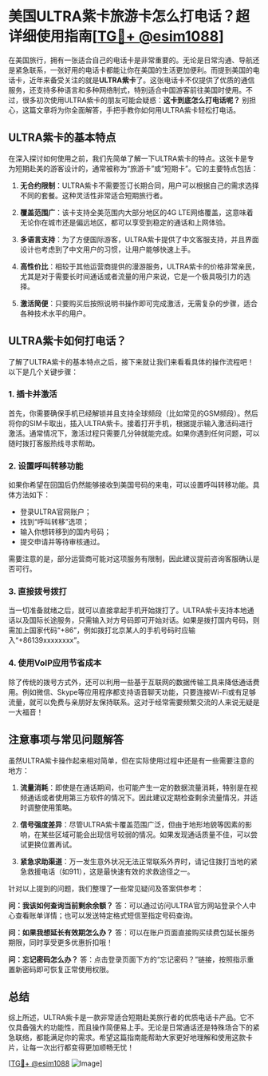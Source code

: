 # 美国ULTRA紫卡旅游卡怎么打电话？超详细使用指南[[TG💪+ @esim1088](https://t.me/s/esim1088)]

在美国旅行，拥有一张适合自己的电话卡是非常重要的。无论是日常沟通、导航还是紧急联系，一张好用的电话卡都能让你在美国的生活更加便利。而提到美国的电话卡，近年来备受关注的就是**ULTRA紫卡**了。这张电话卡不仅提供了优质的通信服务，还支持多种语言和多种网络制式，特别适合中国游客前往美国时使用。不过，很多初次使用ULTRA紫卡的朋友可能会疑惑：**这卡到底怎么打电话呢？** 别担心，这篇文章将为你全面解答，手把手教你如何用ULTRA紫卡轻松打电话。

## ULTRA紫卡的基本特点

在深入探讨如何使用之前，我们先简单了解一下ULTRA紫卡的特点。这张卡是专为短期赴美的游客设计的，通常被称为“旅游卡”或“短期卡”。它的主要特点包括：

1. **无合约限制**：ULTRA紫卡不需要签订长期合同，用户可以根据自己的需求选择不同的套餐。这种灵活性非常适合短期旅行者。
   
2. **覆盖范围广**：该卡支持全美范围内大部分地区的4G LTE网络覆盖，这意味着无论你在城市还是偏远地区，都可以享受到稳定的通话和上网体验。

3. **多语言支持**：为了方便国际游客，ULTRA紫卡提供了中文客服支持，并且界面设计也考虑到了中文用户的习惯，让用户能够快速上手。

4. **高性价比**：相较于其他运营商提供的漫游服务，ULTRA紫卡的价格非常亲民，尤其是对于需要长时间通话或者流量的用户来说，它是一个极具吸引力的选择。

5. **激活简便**：只要购买后按照说明书操作即可完成激活，无需复杂的步骤，适合各种技术水平的用户。

## ULTRA紫卡如何打电话？

了解了ULTRA紫卡的基本特点之后，接下来就让我们来看看具体的操作流程吧！以下是几个关键步骤：

### 1. 插卡并激活

首先，你需要确保手机已经解锁并且支持全球频段（比如常见的GSM频段）。然后将你的SIM卡取出，插入ULTRA紫卡。接着打开手机，根据提示输入激活码进行激活。通常情况下，激活过程只需要几分钟就能完成。如果你遇到任何问题，可以随时拨打客服热线寻求帮助。

### 2. 设置呼叫转移功能

如果你希望在回国后仍然能够接收到美国号码的来电，可以设置呼叫转移功能。具体方法如下：
- 登录ULTRA官网账户；
- 找到“呼叫转移”选项；
- 输入你想转移到的国内号码；
- 提交申请并等待审核通过。

需要注意的是，部分运营商可能对这项服务有限制，因此建议提前咨询客服确认是否可行。

### 3. 直接拨号拨打

当一切准备就绪之后，就可以直接拿起手机开始拨打了。ULTRA紫卡支持本地通话以及国际长途服务，只需输入对方号码即可开始对话。如果是拨打国内号码，则需加上国家代码“+86”，例如拨打北京某人的手机号码时应输入“+86139xxxxxxxx”。

### 4. 使用VoIP应用节省成本

除了传统的拨号方式外，还可以利用一些基于互联网的数据传输工具来降低通话费用。例如微信、Skype等应用程序都支持语音聊天功能，只要连接Wi-Fi或有足够流量，就可以免费与亲朋好友保持联系。这对于经常需要频繁交流的人来说无疑是一大福音！

## 注意事项与常见问题解答

虽然ULTRA紫卡操作起来相对简单，但在实际使用过程中还是有一些需要注意的地方：

1. **流量消耗**：即使是在通话期间，也可能产生一定的数据流量消耗，特别是在视频通话或者使用第三方软件的情况下。因此建议定期检查剩余流量情况，并适时调整使用策略。

2. **信号强度差异**：尽管ULTRA紫卡覆盖范围广泛，但由于地形地貌等因素的影响，在某些区域可能会出现信号较弱的情况。如果发现通话质量不佳，可以尝试更换位置再试。

3. **紧急求助渠道**：万一发生意外状况无法正常联系外界时，请记住拨打当地的紧急救援电话（如911），这是最快速有效的求救途径之一。

针对以上提到的问题，我们整理了一些常见疑问及答案供参考：

**问：我该如何查询当前剩余余额？**
答：可以通过访问ULTRA官方网站登录个人中心查看账单详情；也可以发送特定格式短信至指定号码查询。

**问：如果我想延长有效期怎么办？**
答：可以在账户页面直接购买续费包延长服务期限，同时享受更多优惠折扣哦！

**问：忘记密码怎么办？**
答：点击登录页面下方的“忘记密码？”链接，按照指示重置新密码即可恢复正常使用权限。

## 总结

综上所述，ULTRA紫卡是一款非常适合短期赴美旅行者的优质电话卡产品。它不仅具备强大的功能性，而且操作简便易上手。无论是日常通话还是特殊场合下的紧急联络，都能满足你的需求。希望这篇指南能帮助大家更好地理解和使用这款卡片，让每一次出行都变得更加顺畅无忧！

[[TG💪+ @esim1088](https://t.me/s/esim1088) ![Image](https://i.postimg.cc/4NQfJmqS/Snipaste-2025-05-13-00-14-12.png)]